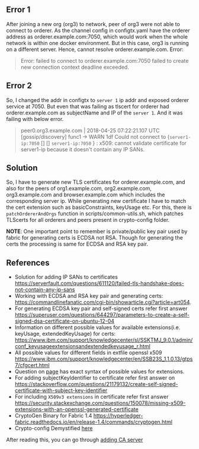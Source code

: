 ## Error 1
After joining a new org (org3) to network, peer of org3 were not able to connect to orderer. As the channel config in configtx.yaml have the orderer address as orderer.example.com:7050, which would work when the whole network is within one docker environment. But in this case, org3 is running on a different server. Hence, cannot resolve orderer.example.com. Error:
>Error: failed to connect to orderer.example.com:7050 failed to create new connection context deadline exceeded.

## Error 2
So, I changed the addr in configtx to `server 1` ip addr and exposed orderer service at 7050. But even that was failing as tlscert for orderer had orderer.example.com as subjectName and IP of the `server 1`. And it was failing with below error.


>peer0.org3.example.com | 2018-04-25 07:22:21.107 UTC [gossip/discovery] func1 -> WARN 1df Could not connect to {`server1-ip:7050` [] [] `server1-ip:7050` <nil>} : x509: cannot validate certificate for server1-ip because it doesn't contain any IP SANs.

## Solution

So, I have to generate new TLS certificates for orderer.example.com, and also for the peers of org1.example.com, org2.example.com, org3.example.com and browser.example.com which includes the corresponding server ip. While generating new certificate I have to match the cert extension such as basicConstraints, keyUsage etc. For this, there is `patchOrdererAndOrgs` function in scripts/common-utils.sh, which patches TLScerts for all orderers and peers present in crypto-config folder.

__NOTE__: One important point to remember is private/public key pair used by fabric for generating certs is ECDSA not RSA. Though for generating the certs the processing is same for ECDSA and RSA key pair.


## References
- Solution for adding IP SANs to certificates https://serverfault.com/questions/611120/failed-tls-handshake-does-not-contain-any-ip-sans
- Working with ECDSA and RSA key pair and generating certs: https://commandlinefanatic.com/cgi-bin/showarticle.cgi?article=art054.
- For generating ECDSA key pair and self-signed certs refer first answer https://superuser.com/questions/644297/parameters-to-create-a-self-signed-dsa-certificate-on-ubuntu-12-04
- Information on different possible values for available extensions(i.e. keyUsage, extendedKeyUsage) for certs: https://www.ibm.com/support/knowledgecenter/sl/SSKTMJ_9.0.1/admin/conf_keyusageextensionsandextendedkeyusage_r.html
- All possible values for different fields in extfile openssl x509 https://www.ibm.com/support/knowledgecenter/en/SSB23S_1.1.0.13/gtps7/cfgcert.html
- Question on [page](https://security.stackexchange.com/questions/49229/root-certificate-key-usage-non-self-signed-end-entity) has exact syntax of possible values for extensions.
- For adding subjectKeyIdentifier to certificate refer first answer on https://stackoverflow.com/questions/21179132/create-self-signed-certificate-with-subject-key-identifier
- For including `X509v3 extensions` in certificate refer first answer https://security.stackexchange.com/questions/150078/missing-x509-extensions-with-an-openssl-generated-certificate
- CryptoGen Binary for Fabric 1.4 https://hyperledger-fabric.readthedocs.io/en/release-1.4/commands/cryptogen.html
- Crypto-config Demystified [here](understanding_crypto_config.md)


After reading this, you can go through [adding CA server](new_org_CA_server.md)

